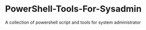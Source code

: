 # PowerShell-Tools-For-Sysadmin
A collection of powershell script and tools for system administrator
